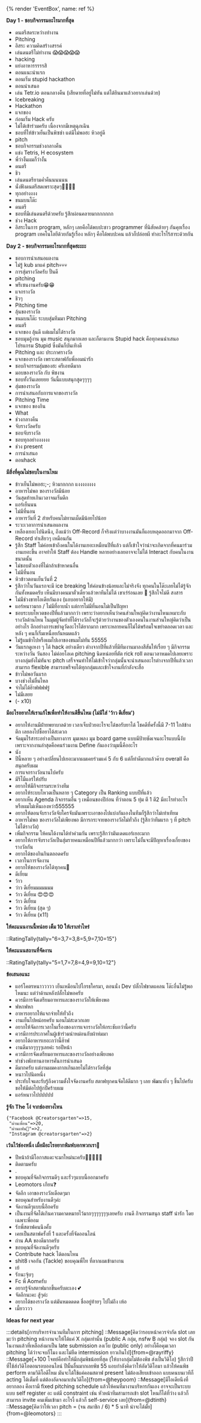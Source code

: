 {% render 'EventBox', name: ref %}

**Day 1 - ชอบกิจกรรมอะไรมากที่สุด**

- ดนตรีสดระหว่างทำงาน
- Pitching
- อิสระ ความคิดสร้างสรรค์
- เล่นดนตรีไม่ทำงาน 😱😱😱😱😱
- hacking
- แย่งอาหารรรรรสิ
- ตอนแนะนำแรก
- ตอนเริ่ม stupid hackathon
- ตอนนำเสนอ
- เล่น Tetr.io ตอนกลางคืน (เสียดายที่อยู่ไม่ทัน แต่ได้ยินมาแล้วอยากเล่นด้วย)
- Icebreaking
- Hackathon
- แจกของ
- ก่อนเริ่ม Hack ครับ
- ไม่ได้เข้าร่วมครับ เนื่องจากมีเหตุฉุกเฉิน
- ชอบที่ให้ข้าวเย็นเป็นพิซซ่า แต่มีไม่พอฮะ หิวอยู่ดี
- pitch
- ชอบกิจกรรมช่วงกลางคืน
- แข่ง Tetris, H ecosystem
- พี่ว่างั้นผมก็ว่างั้น
- ดนตรี
- ชิว
- เล่นดนตรียามค่ำคืนนนนนน
- นั่งฟังดนตรีสดเพราะสุดๆ🫰🏻🫰🏻
- ทุกอย่างงงง
- ขนมบนโต๊ะ
- ดนตรี
- ชอบที่มีเล่นดนตรีด้วยครับ รู้สึกผ่อนคลายมากกกกกก
- ช่วง Hack
- อิสระในการ program, หลักๆ เลยคือได้พบปะชาว programmer ที่นิสัยคล้ายๆ กันคุยเรื่อง program เทคโนโลยีด้วยกันรู้เรื่อง หลักๆ คือได้พบปะคน แล้วก็ปล่อยผี ทำอะไรไร้สาระด้วยกัน

**Day 2 - ชอบกิจกรรมอะไรมากที่สุดฮะะะะ**

- ชอบการนำเสนอผลงาน
- ไม่รู้ kub มาแค่ pitch💀💀💀
- การสุ่มรางวัลครับ ปั่นดี
- pitching
- พรีเซนงานครับ😁😁
- แจกรางวัล
- ชิวๆ
- Pitching time
- ลุ้นของรางวัล
- ขนมบนโต๊ะ ระบบสุ่มทีมมา Pitching
- ดนตรี
- แจกของ ลุ้นดี แต่ผมไม่ได้รางวัล
- ชอบมุมอู้งาน มุม music สนุกมากเลย และก็ตามงาน Stupid hack คือทุกคนนำเสนอโปรแกรม Stupid ซึ่งมันก็บันเทิงดี
- Pitching และ ประกาศรางวัล
- แจกของรางวัล เพราะสตาฟกับพี่ออมน่ารัก
- ชอบกิจกรรมสุ่มของฮะ ครีเอทดีมาก
- มอบของรางวัล กับ พิชงาน
- ชอบทั้งวันเลยยยย วันนี้แบบสนุกสุุดๆๆๆๆ
- สุ่มของรางวัล
- การนำเสนอกับการแจกของรางวัล
- Pitching Time
- แจกของ ของกิน
- What
- ช่วงกลางคืน
- จับรางวัลครับ
- ชอบจับรางวัล
- ชอบทุกอย่างงงงงง
- ช่วง present
- การนำเสนอ
- ตอนhack

**มีสิ่งที่คุณไม่ชอบในงานไหม**

- ข้าวเย็นไม่พอฮะ;-; หิวมากกกก แงงงงงงงง
- อาหารไม่พอ ของรางวัลมีน้อย
- วันสุดท้ายเกินเวลาจนเริ่มดึก
- แอร์เย็นนน
- ไม่มีที่นอน
- อาหารวันที่ 2 สำหรับคนไม่ทานเผ็ดมีน้อยไปน้อย
- ระวะเวลาการนำเสนอผลงาน
- เหลืองเยอะไปนิดนึง, ถึงแม้ว่า Off-Record ก็จริงแต่ว่าบางงานมันก็แอบหลุดออกมาจาก Off-Record ทำเสียวๆ เหมือนกัน
- รู้สึก Staff ไม่ค่อยเข้าถึงคนในได้งานเยอะเหมือนปีที่แล้ว แต่ก็เข้าใจว่าน่าจะเกิดจากที่คนมาร่วมงานเยอะขึ้น อาจทำให้ Staff ต้อง Handle หลายอย่างเลยอาจจะไม่ได้ Interact กับคนในงานขนาดนั้น
- ไม่ชอบตัวเองที่ไม่กล้าเข้าหาคนอื่น
- ไม่มีที่นอน
- หิวข้าวตอนเย็นวันที่ 2
- รู้สึกว่าในวันแรกจะมี ice breaking ให้ค่อนข้างน้อยและไม่จริงจัง ทุกคนในโต๊ะเลยไม่ได้รู้จักกันทั้งหมดครับ เห็นมีบางคนมาตั๋วเดี่ยวแล้วหาทีมไม่ได้ เขาเร่ร่อนเลย 🥲 รู้สึกใจไม่ดี สงสาร
- ไม่มีช่วงขายไอเดียกันเอง (แอบอยากให้มี)
- แอร์หนาวมาก / ไม่มีที่อาบน้ำ แต่การไม่มีที่นอนไม่เป็นปัญหา
- ชอบระบบโหวตของปีที่แล้วมากกว่า เพราะว่าอยากเห็นว่าคนส่วนใหญ่คิดว่างานไหนเหมาะกับรางวัลด้านไหน ในมุมผู้จัดทำที่ได้รางวัลก็จะรู้ด้วยว่างานของตัวเองคนในงานส่วนใหญ่คิดว่าเป็นอย่างไร อีกอย่างการเขย่าดูวัดอะไรได้ยากมาก เพราะหลายคนก็ไม่ได้พร้อมใจเขย่าตลอดเวลา และหลัง ๆ คนก็เริ่มเหนื่อยกันหมดแล้ว
- ไม่รู้ผมช้าไปหรือผมไปเอาของขนมไม่ทัน 55555
- วันแรกดูเหงา ๆ ได้ hack อย่างเดียว ต่างจากปีที่แล้วที่มีทีมงานมาลงสีสันให้เรื่อย ๆ มีกิจกรรมระหว่างวัน วันสอง ไม่ค่อยโอเค pitching นิดหน่อยที่ตัต rick roll ตอนเวลาหมดไปเลยเพราะบางกลุ่มยังไม่ทันจะ pitch เสร็จจนทำให้ไม่เข้าใจว่ากลุ่มนั้นจะนำเสนออะไรต่างจากปีที่แล้วเวลาสามารถ flexible สามารถพรีจบได้ทุกกลุ่มและเข้าใจงานที่กำลังจะสื่อ
- ข้าวไม่พอวันแรก
- บางช่วงไม่ลื่นไหล
- จำไม่ได้ฮ๊าฟฟฟฟรู่
- ไม่มีเลยย
- (- x10)

**มีอะไรอยากให้เราแก้ไขเพื่อทำให้งานดีขึ้นไหม (ไม่มีใส่ 'ว้าว ดีเยี่ยม')**

- อยากให้งานมีฝ่ายพยาบาลด้วย เวลาเจ็บป่วยอะไรจะได้ขอรับยาได้ โชคดีที่ครั้งนี้มี 7-11 ใกล้ข้างตึก เลยลงไปซื้อยาได้สะดวก
- จัดมุมไร้สาระอย่างเป็นทางการ มุมเพลง มุม board game แบบมีป้ายชัดเจนอะไรแบบนี้งับ เพราะจากงานล่าสุดคือคนร่วมงาน Define กันเองว่ามุมนี้คืออะไร
- นัง
- ปีนี้หลาย ๆ อย่างเปลี่ยนไปเยอะมากผมเคยร่วมแค่ 5 กับ 6 แต่ก็ทำดีมากแล้วค๊าบ overall คือสนุกครับผม
- การแจกรางวัลนานไปครับ
- มีรีโมืแอร์ให้ปรับ
- อยากให้มีกิจกรรมระหว่างทีม
- อยากให้ระบบโหวตเป็นหลาย ๆ Category เป็น Ranking แบบปีที่แล้ว
- อยากเห็น Agenda กิจกรรมอื่น ๆ เหมือนของปีก่อน ที่ว่าตอน 5 ทุ่ม ตี 1 ตี2 มีอะไรทำอะไร หรือผมไม่เห็นเองหว่า555555
- อยากให้ตอนจับรางวัลจับใครจับมันเพราะเอาของไปแบ่งกันเองในทีมก็รู้สึกว่าไม่เท่าเทียม
- อาหารไม่พอ ของรางวัลไม่เพียงพอ มีการกระจายของรางวัลไม่ทั่วถึง (รู้สึกว่าทีมแรก ๆ ที่ pitch ไม่ได้รางวัล)
- เพิ่มกิจกรรม ให้คนได้งานได้ทำค่วมกัน เพราะรู้สึกว่ามันเดดแอร์เยอะมาก
- อยากให้การจับรางวัลเป็นสุ่มรายคนเหมือนปีที่แล้วมากกว่า เพราะไม่งั้นจะมีปัญหาเรื่องเกี่ยงของรางวัลกัน
- อยากได้ของกินกินตลอดครับ
- เวลาในการจัดงาน
- อยากให้ของรางวัลได้ทุกคน🥹
- ดีเยี่ยม
- ว้าว
- ว่าว ดีเยี่ยมมมมมมม
- ว้าว ดีเยี่ยม 😍😍😍
- ว้าว ดีเยื่ยม
- ว้าว ดีเยี่ยม (สุด ๆ)
- ว้าว ดีเยี่ยม (x11)

**ให้คะแนนงานนี้หน่อย เต็ม 10 ให้เราเท่าไหร่**

::RatingTally{tally="6=3,7=3,8=5,9=7,10=15"}

**ให้คะแนนสถานที่จัดงาน**

::RatingTally{tally="5=1,7=7,8=4,9=9,10=12"}

**ข้อเสนอแนะ**

- แอร์โคตรหนาววววว เย็นเหมือนไปโกรธใครมา, ตอนนั่ง Dev ปลั๊กไฟขาดแคลน โต๊ะอื่นไม่รู้พอไหมนะ แต่ว่าด้านหลังปลั๊กไม่พอครับ
- ควรมีการจัดเตรียมอาหารและของรางวัลให้เพียงพอ
- ฟหกฟหก
- อาหารอยากให้แจกจ่ายให้ทั่วถึง
- งานเย็นไปหน่อยครับ นอนไม่สะดวกเลย
- อยากให้จัดการเวลาในเรื่องของการแจกรางวัลให้กระชับกว่านี้ครับ
- ควรมีการประกาศในผู้เข้าร่วมนำหม่อนกับผ้าห่มมา
- อยากได้อาหารเยอะกว่านี้ฮ๊าฟ
- งานดีมากๆๆๆๆเลยค่ะ รอปีหน้า
- ควรมีการจัดเตรียมอาหารและของรางวัลอย่างเพียงพอ
- ทำช่วงพักทานอาหารคั่นการนำเสนอ
- ดีมากครับ แต่งานผมคงกากเกินเลยไม่ได้รางวัลที่สุ่ม
- หนาวไปนิดหนึ่ง
- ประทับใจและรับรู้ถึงความตั้งใจจัดงานครับ สตาฟทุกคนจัดได้ดีมาก ๆ เลย พัฒนายิ่ง ๆ ขึ้นไปครับ ขอให้มีต่อไปทู้กปีคร้าบผม
- แอร์หนาวไปปปปปป

**รู้จัก The โง่ จากช่องทางไหน**

```
{"Facebook @Creatorsgarten"=>15,
 "ผ่านเพื่อน"=>20,
 "ผ่านแฟน🧐"=>2,
 "Instagram @creatorsgarten"=>2}
```

**เว้นไว้ช่องหนึ่ง เผื่อมีอะไรอยากพิมพ์บอกพวกเรา🤧**

- ปีหน้าถ้ามีโอกาสแดะจะมาใหม่นะครับ🫶🏻🫶🏻😽
- ติดตามครับ
- .
- ขอบคุณที่จัดกิจกรรมดีๆ และรั่วๆแบบนี้ออกมาครับ
- Leomotors เกียน❓
- จัดอีก เอาของรางวัลเดือดๆมา
- ขอบคุณสำหรับงานดีๆค่ะ
- จัดงานดีๆแบบนี้อีกครับ
- เป็นงานที่จัดได้เกินความคาดหมายไว้มากๆๆๆๆๆๆๆเลยครับ งานดี กิจกรรมสนุก staff น่ารัก โดยเฉพาะพี่ออม
- รักพี่สตาฟคนนึงคั้บ
- เคยเป็นสตาฟครั้งที่ 1 และครั้งที่จัดออนไลน์
- ถ่าน AA ของดีมากครับ
- ขอบคุณที่จัดงานดีๆครับ
- Contribute hack ได้ตอนไหน
- shit8 เจอกัน (Tackle) ขอบคุณพี่ไท ที่ลากผมเข้ามางาน
- เย้
- รักนะจุ้บๆ
- Fc พี่ Aomครับ
- อยากรู้จักสตาฟมากขึ้นครับตะเอง 💕
- จัดอีกนะคะ สู้ๆค่ะ
- อยากได้ของรางวัล แต่มันหมดดดด ชื่ออยู่ท้ายๆ ไปไม่ถึง เห้อ
- เมี้ยวววว

**Ideas for next year**

:::details[การบริหารจำนวนทีมในการ pitching]
::Message[คิดว่ารอบหน้าควรจำกัด slot เลยมะว่า pitching หน้างานจะให้ได้แค่ X กลุ่มเท่านั้น (public A กลุ่ม, nsfw B กลุ่ม) จอง slot กันในงานแล้วที่เหลือส่งมาเป็น late submission ลงเว็บ (public only) อย่างงี้คือคุมเวลา pitching ได้ว่าจะจบกี่โมง และไม่ยืด intermission ยาวเกินไป]{from=@rayriffy}
::Message[+100 โจทย์คือทำให้มีกลุ่มพิชน้อยที่สุด (ให้บางกลุ่มไม่ต้องพิช ส่งเป็นวิดิโอ) รู้สึกว่าปีที่ใช้ส่งวิดิโอตอนรอบออนไลน์ ปีนั้นลื่นมากเลยพิช 55 แอบกำลังคิดว่าให้อัดวิดิโอมา แล้วให้คนพิช perform ตามวิดิโอดีไหม มันจะได้ใช้แค่คอมสตาฟ present ไม่ต้องเสียบเข้าออก แบบคนบนเวทีก็ acting ได้เต็มที่ แต่ต้องอัดจอมาเปนวิดิโอ]{from=@heypoom}
::Message[มีไอเดียนึงที่อยากลอง คือเรามี fixed pitching schedule แล้วให้คนที่มางานบริหารกันเอง อาจจะเป็นระบบแบบ self register อะ แต่มี constraint เช่น หัวหน้าทีมสามารถเข้า slot ไหนก็ได้ที่ว่าง แล้วก็สามารถ invite คนเพิ่มเข้ามา อะไรงี้ แล้วก็ self-service เลย]{from=@dtinth}
::Message[คิดว่าให้เวลา pitch = (จน สมาชิก / 6) * 5 นาที น่าจะได้มั้ย]{from=@leomotors}
:::
